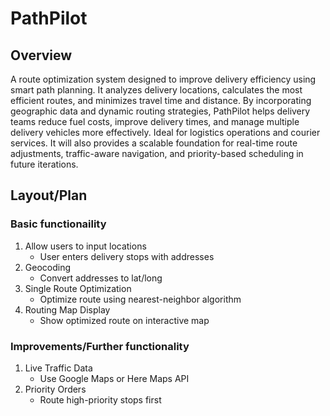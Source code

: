 # PathPilot
## Overview
A route optimization system designed to improve delivery efficiency using smart path planning. It analyzes delivery locations, calculates the most efficient routes, and minimizes travel time and distance. By incorporating geographic data and dynamic routing strategies, PathPilot helps delivery teams reduce fuel costs, improve delivery times, and manage multiple delivery vehicles more effectively. Ideal for logistics operations and courier services. It will also provides a scalable foundation for real-time route adjustments, traffic-aware navigation, and priority-based scheduling in future iterations.

## Layout/Plan
### Basic functionaility 
1. Allow users to input locations 
    - User enters delivery stops with addresses
2. Geocoding
    - Convert addresses to lat/long
3. Single Route Optimization
    - Optimize route using nearest-neighbor algorithm
4. Routing Map Display
    - Show optimized route on interactive map

### Improvements/Further functionality
1. Live Traffic Data
    - Use Google Maps or Here Maps API
2. Priority Orders
    - Route high-priority stops first
